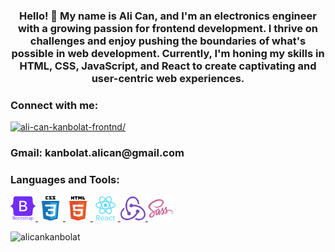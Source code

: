 <div align="center">
  <h3>Hello! 👋 My name is Ali Can, and I'm an electronics engineer with a growing passion for frontend development. I thrive on challenges and enjoy pushing the boundaries of what's possible in web development. Currently, I'm honing my skills in HTML, CSS, JavaScript, and React to create captivating and user-centric web experiences.</h3>
</div>

<div align="left">
  <h3>Connect with me:</h3>
  <p>
    <a href="https://linkedin.com/in/ali-can-kanbolat-frontnd/" target="_blank">
      <img src="https://raw.githubusercontent.com/rahuldkjain/github-profile-readme-generator/master/src/images/icons/Social/linked-in-alt.svg" alt="ali-can-kanbolat-frontnd/" height="30" width="40" />
    </a>
  </p>

  <h3>Gmail: kanbolat.alican@gmail.com</h3>

  <h3>Languages and Tools:</h3>
  <p>
    <a href="https://getbootstrap.com" target="_blank" rel="noreferrer">
      <img src="https://raw.githubusercontent.com/devicons/devicon/master/icons/bootstrap/bootstrap-plain-wordmark.svg" alt="bootstrap" width="40" height="40"/>
    </a>
    <a href="https://www.w3schools.com/css/" target="_blank" rel="noreferrer">
      <img src="https://raw.githubusercontent.com/devicons/devicon/master/icons/css3/css3-original-wordmark.svg" alt="css3" width="40" height="40"/>
    </a>
    <a href="https://www.w3.org/html/" target="_blank" rel="noreferrer">
      <img src="https://raw.githubusercontent.com/devicons/devicon/master/icons/html5/html5-original-wordmark.svg" alt="html5" width="40" height="40"/>
    </a>
    <a href="https://reactjs.org/" target="_blank" rel="noreferrer">
      <img src="https://raw.githubusercontent.com/devicons/devicon/master/icons/react/react-original-wordmark.svg" alt="react" width="40" height="40"/>
    </a>
    <a href="https://redux.js.org" target="_blank" rel="noreferrer">
      <img src="https://raw.githubusercontent.com/devicons/devicon/master/icons/redux/redux-original.svg" alt="redux" width="40" height="40"/>
    </a>
    <a href="https://sass-lang.com" target="_blank" rel="noreferrer">
      <img src="https://raw.githubusercontent.com/devicons/devicon/master/icons/sass/sass-original.svg" alt="sass" width="40" height="40"/>
    </a>
  </p>
</div>

<p align="left">
  <img align="left" src="https://github-readme-stats.vercel.app/api/top-langs?username=alicankanbolat&show_icons=true&locale=en&layout=compact" alt="alicankanbolat" />
</p>
